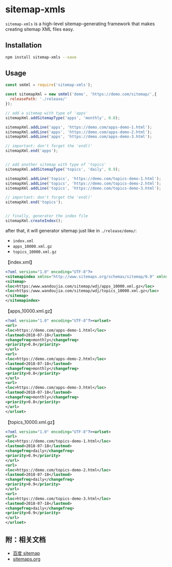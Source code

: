 # sitemap-xmls

`sitemap-xmls` is a high-level sitemap-generating framework that makes creating sitemap XML files easy.

## Installation

```bash
npm install sitemap-xmls --save
```

## Usage

```js
const smXml = require('sitemap-xmls');

const sitemapXml = new smXml('demo', 'https://demo.com/sitemap/',{
  releasePath: './release/'
});

// add a sitemap with type of 'apps'
sitemapXml.addSitemapType('apps', 'monthly', 0.8);

sitemapXml.addLine('apps', 'https://demo.com/apps-demo-1.html');
sitemapXml.addLine('apps', 'https://demo.com/apps-demo-2.html');
sitemapXml.addLine('apps', 'https://demo.com/apps-demo-3.html');

// important: don't forget the 'end()'
sitemapXml.end('apps');


// add another sitemap with type of 'topics'
sitemapXml.addSitemapType('topics', 'daily', 0.9);

sitemapXml.addLine('topics', 'https://demo.com/topics-demo-1.html');
sitemapXml.addLine('topics', 'https://demo.com/topics-demo-2.html');
sitemapXml.addLine('topics', 'https://demo.com/topics-demo-3.html');

// important: don't forget the 'end()'
sitemapXml.end('topics');


// finally, generator the index file
sitemapXml.createIndex();
```

after that, it will generator sitemap just like in `./release/demo/`:

- `index.xml`
- `apps_10000.xml.gz`
- `topics_10000.xml.gz`

【index.xml】

```xml
<?xml version="1.0" encoding="UTF-8"?>
<sitemapindex xmlns="http://www.sitemaps.org/schemas/sitemap/0.9" xmlns:mobile="http://www.google.com/schemas/sitemap-mobile/1.0" xmlns:image="http://www.google.com/schemas/sitemap-image/1.1" xmlns:video="http://www.google.com/schemas/sitemap-video/1.1">
<sitemap>
<loc>https:/www.wandoujia.com/sitemap/wdj/apps_10000.xml.gz</loc>
<loc>https:/www.wandoujia.com/sitemap/wdj/topics_10000.xml.gz</loc>
</sitemap>
</sitemapindex>
```

【apps_10000.xml.gz】

```xml
<?xml version="1.0" encoding="UTF-8"?><urlset>
<url>
<loc>https://demo.com/apps-demo-1.html</loc>
<lastmod>2018-07-18</lastmod>
<changefreq>monthly</changefreq>
<priority>0.8</priority>
</url>
<url>
<loc>https://demo.com/apps-demo-2.html</loc>
<lastmod>2018-07-18</lastmod>
<changefreq>monthly</changefreq>
<priority>0.8</priority>
</url>
<url>
<loc>https://demo.com/apps-demo-3.html</loc>
<lastmod>2018-07-18</lastmod>
<changefreq>monthly</changefreq>
<priority>0.8</priority>
</url>
</urlset>
```

【topics_10000.xml.gz】

```xml
<?xml version="1.0" encoding="UTF-8"?><urlset>
<url>
<loc>https://demo.com/topics-demo-1.html</loc>
<lastmod>2018-07-18</lastmod>
<changefreq>daily</changefreq>
<priority>0.9</priority>
</url>
<url>
<loc>https://demo.com/topics-demo-2.html</loc>
<lastmod>2018-07-18</lastmod>
<changefreq>daily</changefreq>
<priority>0.9</priority>
</url>
<url>
<loc>https://demo.com/topics-demo-3.html</loc>
<lastmod>2018-07-18</lastmod>
<changefreq>daily</changefreq>
<priority>0.9</priority>
</url>
</urlset>
```

## 附：相关文档

- [百度 sitemap](https://ziyuan.baidu.com/college/courseinfo?id=267&page=2#04)
- [sitemaps.org](https://www.sitemaps.org/index.html)
